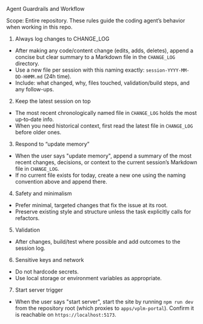 Agent Guardrails and Workflow

Scope: Entire repository. These rules guide the coding agent’s behavior when working in this repo.

1) Always log changes to CHANGE_LOG
- After making any code/content change (edits, adds, deletes), append a concise but clear summary to a Markdown file in the `CHANGE_LOG` directory.
- Use a new file per session with this naming exactly: `session-YYYY-MM-DD-HHMM.md` (24h time).
- Include: what changed, why, files touched, validation/build steps, and any follow-ups.

2) Keep the latest session on top
- The most recent chronologically named file in `CHANGE_LOG` holds the most up‑to‑date info.
- When you need historical context, first read the latest file in `CHANGE_LOG` before older ones.

3) Respond to “update memory”
- When the user says "update memory", append a summary of the most recent changes, decisions, or context to the current session’s Markdown file in `CHANGE_LOG`.
- If no current file exists for today, create a new one using the naming convention above and append there.

4) Safety and minimalism
- Prefer minimal, targeted changes that fix the issue at its root.
- Preserve existing style and structure unless the task explicitly calls for refactors.

5) Validation
- After changes, build/test where possible and add outcomes to the session log.

6) Sensitive keys and network
- Do not hardcode secrets.
- Use local storage or environment variables as appropriate.

7) Start server trigger
- When the user says "start server", start the site by running `npm run dev` from the repository root (which proxies to `apps/vplm-portal`). Confirm it is reachable on `https://localhost:5173`.
